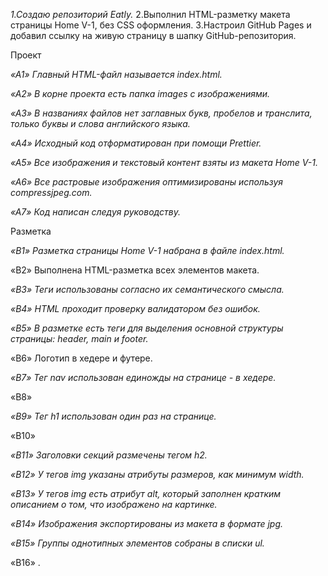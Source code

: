 *1.Создаю репозиторий Eatly.*
2.Выполнил HTML-разметку макета страницы Home V-1, без CSS оформления.
3.Настроил GitHub Pages и добавил ссылку на живую страницу в шапку GitHub-репозитория.

Проект

*«A1» Главный HTML-файл называется index.html.*

*«A2» В корне проекта есть папка images с изображениями.*

*«A3» В названиях файлов нет заглавных букв, пробелов и транслита, только буквы и слова английского языка.*

*«A4» Исходный код отформатирован при помощи Prettier.*

*«A5» Все изображения и текстовый контент взяты из макета Home V-1.*

*«A6» Все растровые изображения оптимизированы используя compressjpeg.com.*

*«A7» Код написан следуя руководству.*



Разметка

*«B1» Разметка страницы Home V-1 набрана в файле index.html.*

«B2» Выполнена HTML-разметка всех элементов макета.

*«B3» Теги использованы согласно их семантического смысла.*

*«B4» HTML проходит проверку валидатором без ошибок.*

*«B5» В разметке есть теги для выделения основной структуры страницы: header, main и footer.*

«B6» Логотип в хедере и футере.

*«B7» Тег nav использован единожды на странице - в хедере.*

«B8» 

*«B9» Тег h1 использован один раз на странице.*

«B10» 

*«B11» Заголовки секций размечены тегом h2.*

*«B12» У тегов img указаны атрибуты размеров, как минимум width.*

*«B13» У тегов img есть атрибут alt, который заполнен кратким описанием о том, что изображено на картинке.*

*«B14» Изображения экспортированы из макета в формате jpg.*

*«B15» Группы однотипных элементов собраны в списки ul.*

«B16» .

<!----------------------------------------------------------------------------------------------------------------------->
